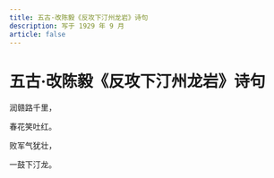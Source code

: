 ```yaml
---
title: 五古·改陈毅《反攻下汀州龙岩》诗句
description: 写于 1929 年 9 月
article: false
---
```


# 五古·改陈毅《反攻下汀州龙岩》诗句

润赣路千里，

春花笑吐红。

败军气犹壮，

一鼓下汀龙。
